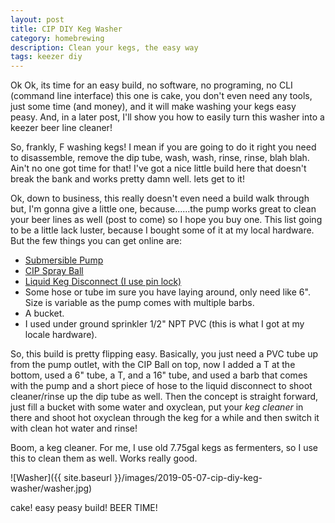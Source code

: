 ```yaml
---
layout: post
title: CIP DIY Keg Washer
category: homebrewing
description: Clean your kegs, the easy way
tags: keezer diy
---
```


Ok Ok, its time for an easy build, no software, no programing, no CLI (command line interface) this one is cake, you don't even need any tools, just some time (and money), and it will make washing your kegs easy peasy.  And, in a later post, I'll show you how to easily turn this washer into a keezer beer line cleaner!

So, frankly, F washing kegs!  I mean if you are going to do it right you need to disassemble, remove the dip tube, wash, wash, rinse, rinse, blah blah.  Ain't no one got time for that!  I've got a nice little build here that doesn't break the bank and works pretty damn well.  lets get to it!

Ok, down to business, this really doesn't even need a build walk through but, I'm gonna give a little one, because......the pump works great to clean your beer lines as well (post to come) so I hope you buy one.  This list going to be a little lack luster, because I bought some of it at my local hardware.  But the few things you can get online are:
* [Submersible Pump](https://www.amazon.com/gp/product/B01CGAD986/ref=as_li_ss_tl?ie=UTF8&psc=1&linkCode=ll1&tag=angrymrtom-20&linkId=415e15d0626c3c407ba5a1d0f2ce8f40&language=en_US)
* [CIP Spray Ball](https://www.amazon.com/gp/product/B073GHFP6J/ref=as_li_ss_tl?ie=UTF8&psc=1&linkCode=ll1&tag=angrymrtom-20&linkId=30708afa5c6c33959c77ed331c9eb103&language=en_US)
* [Liquid Keg Disconnect (I use pin lock)](https://www.amazon.com/PERA-TJ085-Pin-Lock-MFL/dp/B0768ZGGMZ/ref=as_li_ss_tl?crid=1OUJTDXM32JT7&keywords=pin+lock+liquid+disconnect&qid=1557278413&s=gateway&sprefix=pin+lock+li,tools,152&sr=8-9&linkCode=ll1&tag=angrymrtom-20&linkId=36141ca90d43d3696893cc34f079bfba&language=en_US)
* Some hose or tube im sure you have laying around, only need like 6".  Size is variable as the pump comes with multiple barbs.
* A bucket.
* I used under ground sprinkler 1/2" NPT PVC (this is what I got at my locale hardware).

So, this build is pretty flipping easy.  Basically, you just need a PVC tube up from the pump outlet, with the CIP Ball on top, now I added a T at the bottom, used a 6" tube, a T, and a 16" tube, and used a barb that comes with the pump and a short piece of hose to the liquid disconnect to shoot cleaner/rinse up the dip tube as well.  Then the concept is straight forward, just fill a bucket with some water and oxyclean, put your _keg cleaner_ in there and shoot hot oxyclean through the keg for a while and then switch it with clean hot water and rinse!

Boom, a keg cleaner.  For me, I use old 7.75gal kegs as fermenters, so I use this to clean them as well.  Works really good.

![Washer]({{ site.baseurl }}/images/2019-05-07-cip-diy-keg-washer/washer.jpg)

cake!  easy peasy build!  BEER TIME!